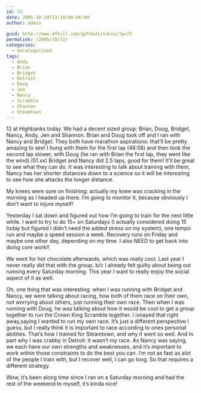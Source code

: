 ```yaml
---
id: 72
date: 2005-10-29T13:10:00-06:00
author: admin
  
guid: http://www.afhill.com/gothedistance/?p=72
permalink: /2005/10/72/
categories:
  - Uncategorized
tags:
  - Andy
  - Brian
  - Bridget
  - Detroit
  - Doug
  - Jen
  - Nancy
  - Scramble
  - Shannon
  - Steamtown
---
```

12 at Highbanks today. We had a decent sized group: Brian, Doug, Bridget, Nancy, Andy, Jen and Shannon. Brian and Doug took off and I ran with Nancy and Bridget. They both have marathon aspirations: that&#8217;ll be pretty amazing to see! I hung with them for the first lap (46:58) and then took the second lap slower, with Doug (he ran with Brian the first lap, they went like the wind).(51.xx) Bridget and Nancy did 2.5 laps, good for them! It&#8217;ll be great to see what they can do. It was interesting to talk about training with them, Nancy has her shorter distances down to a science so it will be interesting to see how she attacks the longer distance.

My knees were sore on finishing: actually my knee was cracking in the morning as I headed up there. I&#8217;m going to monitor it, because obviously I don&#8217;t want to injure myself! 

Yesterday I sat down and figured out how I&#8217;m going to train for the next little while. I want to try to do 15+ on Saturdays (I actually considered doing 15 today but figured I didn&#8217;t need the added stress on my system), one tempo run and maybe a speed session a week. Recovery runs on Friday and maybe one other day, depending on my time. I also NEED to get back into doing core work!!

We went for hot chocolate afterwards, which was really cool. Last year I never really did that with the group, b/c I already felt guilty about being out running every Saturday morning. This year I want to really enjoy the social aspect of it as well. 

Oh, one thing that was interesting: when I was running with Bridget and Nancy, we were talking about racing, how both of them race on their own, not worrying about others, just running their own race. Then when I was running with Doug, he was talking about how it would be cool to get a group together to run the Crown King Scramble together. I ixnayed that right away,saying I wanted to run my own race. It&#8217;s just a different perspective I guess, but I really think it is important to race according to ones personal abilities. That&#8217;s how I trained for Steamtown, and why it went so well. And in part why I was crabby in Detroit: it wasn&#8217;t my race. As Nancy was saying, we each have our own strengths and weaknesses, and it&#8217;s important to work within those constraints to do the best you can. I&#8217;m not as fast as alot of the people I train with, but I recover well, I can go long. So that requires a different strategy.

Wow, it&#8217;s been along time since I ran on a Saturday morning and had the rest of the weekend to myself, it&#8217;s kinda nice!